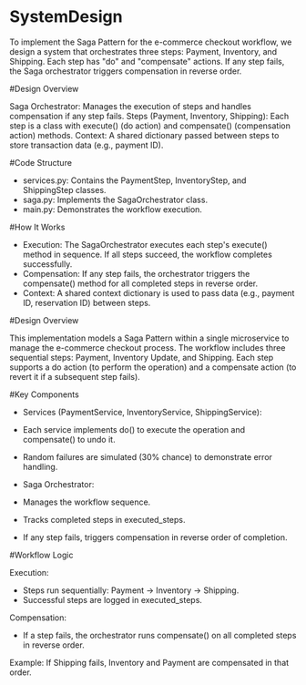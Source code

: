# SystemDesign
To implement the Saga Pattern for the e-commerce checkout workflow, we design a system that orchestrates three steps: Payment, Inventory, and Shipping. Each step has "do" and "compensate" actions. If any step fails, the Saga orchestrator triggers compensation in reverse order.

#Design Overview

Saga Orchestrator: Manages the execution of steps and handles compensation if any step fails.
Steps (Payment, Inventory, Shipping): Each step is a class with execute() (do action) and compensate() (compensation action) methods.
Context: A shared dictionary passed between steps to store transaction data (e.g., payment ID).

#Code Structure

- services.py: Contains the PaymentStep, InventoryStep, and ShippingStep classes.
- saga.py: Implements the SagaOrchestrator class.
- main.py: Demonstrates the workflow execution.

#How It Works
- Execution:
The SagaOrchestrator executes each step's execute() method in sequence.
If all steps succeed, the workflow completes successfully.
- Compensation:
If any step fails, the orchestrator triggers the compensate() method for all completed steps in reverse order.
- Context:
A shared context dictionary is used to pass data (e.g., payment ID, reservation ID) between steps.

#Design Overview

This implementation models a Saga Pattern within a single microservice to manage the e-commerce checkout process. The workflow includes three sequential steps: Payment, Inventory Update, and Shipping. Each step supports a do action (to perform the operation) and a compensate action (to revert it if a subsequent step fails).

#Key Components
- Services (PaymentService, InventoryService, ShippingService):
- Each service implements do() to execute the operation and compensate() to undo it.
- Random failures are simulated (30% chance) to demonstrate error handling.

- Saga Orchestrator:
- Manages the workflow sequence.
- Tracks completed steps in executed_steps.
- If any step fails, triggers compensation in reverse order of completion.

#Workflow Logic

Execution:
- Steps run sequentially: Payment → Inventory → Shipping.
- Successful steps are logged in executed_steps.

Compensation:
- If a step fails, the orchestrator runs compensate() on all completed steps in reverse order.

Example: If Shipping fails, Inventory and Payment are compensated in that order.
